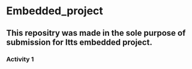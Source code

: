 # Embedded_project

## This repositry was made in the sole purpose of submission for ltts embedded project.

### Activity 1
